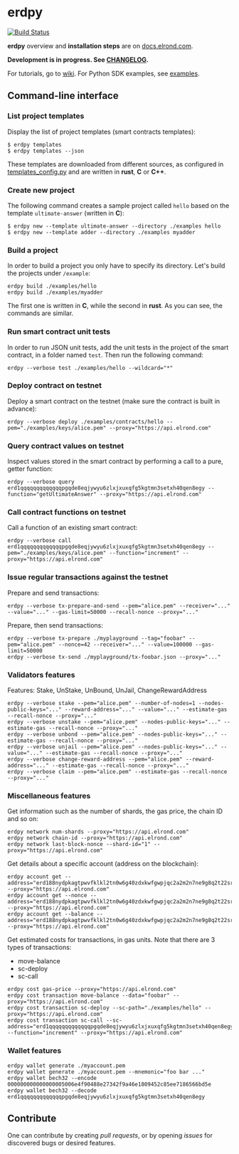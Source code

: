 # erdpy

[![Build Status](https://travis-ci.com/ElrondNetwork/elrond-sdk.svg?branch=master)](https://travis-ci.com/ElrondNetwork/elrond-sdk)

**erdpy** overview and **installation steps** are on [docs.elrond.com](https://docs.elrond.com/tools/erdpy).

**Development is in progress. See [CHANGELOG](CHANGELOG.md).**

For tutorials, go to [wiki](https://github.com/ElrondNetwork/erdpy/wiki). For Python SDK examples, see [examples](examples).

## Command-line interface

### List project templates

Display the list of project templates (smart contracts templates):

```
$ erdpy templates
$ erdpy templates --json
```

These templates are downloaded from different sources, as configured in [templates_config.py](erdpy/projects/templates_config.py) and are written in **rust**, **C** or **C++**.

### Create new project

The following command creates a sample project called `hello` based on the template `ultimate-answer` (written in **C**):

```
$ erdpy new --template ultimate-answer --directory ./examples hello
$ erdpy new --template adder --directory ./examples myadder
```

### Build a project

In order to build a project you only have to specify its directory. Let's build the projects under `/example`: 

```
erdpy build ./examples/hello
erdpy build ./examples/myadder
```

The first one is written in **C**, while the second in **rust**. As you can see, the commands are similar.

### Run smart contract unit tests

In order to run JSON unit tests, add the unit tests in the project of the smart contract, in a folder named `test`. Then run the following command:

```
erdpy --verbose test ./examples/hello --wildcard="*"
```

### Deploy contract on testnet

Deploy a smart contract on the testnet (make sure the contract is built in advance):

```
erdpy --verbose deploy ./examples/contracts/hello --pem="./examples/keys/alice.pem" --proxy="https://api.elrond.com"
```

### Query contract values on testnet

Inspect values stored in the smart contract by performing a call to a pure, getter function:

```
erdpy --verbose query erd1qqqqqqqqqqqqqpgqde8eqjywyu6zlxjxuxqfg5kgtmn3setxh40qen8egy --function="getUltimateAnswer" --proxy="https://api.elrond.com"
```

### Call contract functions on testnet

Call a function of an existing smart contract:

```
erdpy --verbose call erd1qqqqqqqqqqqqqpgqde8eqjywyu6zlxjxuxqfg5kgtmn3setxh40qen8egy --pem="./examples/keys/alice.pem" --function="increment" --proxy="https://api.elrond.com"
```

### Issue regular transactions against the testnet

Prepare and send transactions:
```
erdpy --verbose tx-prepare-and-send --pem="alice.pem" --receiver="..." --value="..." --gas-limit=50000 --recall-nonce --proxy="..."
```

Prepare, then send transactions:

```
erdpy --verbose tx-prepare ./myplayground --tag="foobar" --pem="alice.pem" --nonce=42 --receiver="..." --value=100000 --gas-limit=50000
erdpy --verbose tx-send ./myplayground/tx-foobar.json --proxy="..."

```

### Validators features

Features: Stake, UnStake, UnBound, UnJail, ChangeRewardAddress

```
erdpy --verbose stake --pem="alice.pem" --number-of-nodes=1 --nodes-public-keys="..." --reward-address="..." --value="..." --estimate-gas --recall-nonce --proxy="..." 
erdpy --verbose unstake --pem="alice.pem" --nodes-public-keys="..." --estimate-gas --recall-nonce --proxy="..."
erdpy --verbose unbond --pem="alice.pem" --nodes-public-keys="..." --estimate-gas --recall-nonce --proxy="..." 
erdpy --verbose unjail --pem="alice.pem" --nodes-public-keys="..." --value="..." --estimate-gas --recall-nonce --proxy="..."
erdpy --verbose change-reward-address --pem="alice.pem" --reward-address="..." --estimate-gas --recall-nonce --proxy="..."
erdpy --verbose claim --pem="alice.pem" --estimate-gas --recall-nonce --proxy="..."
```

### Miscellaneous features

Get information such as the number of shards, the gas price, the chain ID and so on:

```
erdpy network num-shards --proxy="https://api.elrond.com"
erdpy network chain-id --proxy="https://api.elrond.com"
erdpy network last-block-nonce --shard-id="1" --proxy="https://api.elrond.com"
```

Get details about a specific account (address on the blockchain):

```
erdpy account get --address="erd188nydpkagtpwvfklkl2tn0w6g40zdxkwfgwpjqc2a2m2n7ne9g8q2t22sr" --proxy="https://api.elrond.com"
erdpy account get --nonce --address="erd188nydpkagtpwvfklkl2tn0w6g40zdxkwfgwpjqc2a2m2n7ne9g8q2t22sr" --proxy="https://api.elrond.com"
erdpy account get --balance --address="erd188nydpkagtpwvfklkl2tn0w6g40zdxkwfgwpjqc2a2m2n7ne9g8q2t22sr" --proxy="https://api.elrond.com"
```

Get estimated costs for transactions, in gas units. Note that there are 3 types of transactions:

 - move-balance
 - sc-deploy
 - sc-call


```
erdpy cost gas-price --proxy="https://api.elrond.com"
erdpy cost transaction move-balance --data="foobar" --proxy="https://api.elrond.com"
erdpy cost transaction sc-deploy --sc-path="./examples/hello" --proxy="https://api.elrond.com"
erdpy cost transaction sc-call --sc-address="erd1qqqqqqqqqqqqqpgqde8eqjywyu6zlxjxuxqfg5kgtmn3setxh40qen8egy" --function="increment" --proxy="https://api.elrond.com"
```

### Wallet features

```
erdpy wallet generate ./myaccount.pem
erdpy wallet generate ./myaccount.pem --mnemonic="foo bar ..."
erdpy wallet bech32 --encode 000000000000000005006e4f90488e27342f9a46e1809452c85ee7186566bd5e
erdpy wallet bech32 --decode erd1qqqqqqqqqqqqqpgqde8eqjywyu6zlxjxuxqfg5kgtmn3setxh40qen8egy
```


## Contribute

One can contribute by creating *pull requests*, or by opening *issues* for discovered bugs or desired features.

